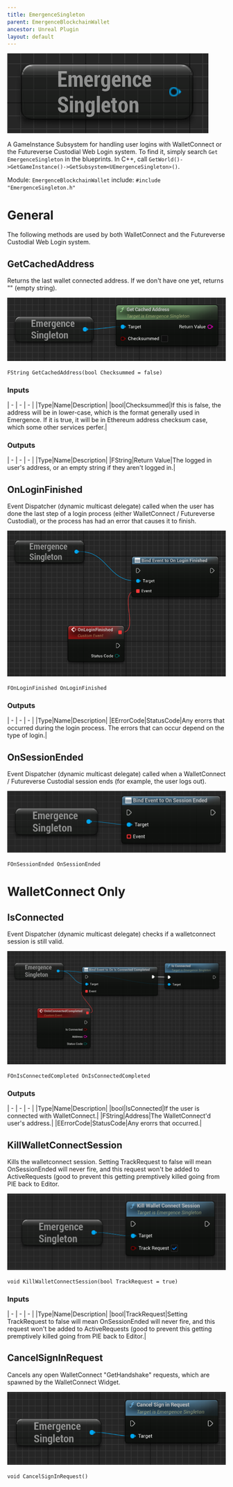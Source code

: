 ```yaml
---
title: EmergenceSingleton
parent: EmergenceBlockchainWallet
ancestor: Unreal Plugin
layout: default
---
```


![](EmergenceSingletonSubsystemNode.PNG)

A GameInstance Subsystem for handling user logins with WalletConnect or the Futureverse Custodial Web Login system.
To find it, simply search `Get EmergenceSingleton` in the blueprints. In C++, call `GetWorld()->GetGameInstance()->GetSubsystem<UEmergenceSingleton>()`.

Module: `EmergenceBlockchainWallet`
include: `#include "EmergenceSingleton.h"`

# General

The following methods are used by both WalletConnect and the Futureverse Custodial Web Login system.

## GetCachedAddress

Returns the last wallet connected address. If we don't have one yet, returns "" (empty string).

![](GetCachedAddress.PNG)

`FString GetCachedAddress(bool Checksummed = false)`

### Inputs

| - | - | - |
|Type|Name|Description|
|bool|Checksummed|If this is false, the address will be in lower-case, which is the format generally used in Emergence. If it is true, it will be in Ethereum address checksum case, which some other services perfer.|

### Outputs 

| - | - | - |
|Type|Name|Description|
|FString|Return Value|The logged in user's address, or an empty string if they aren't logged in.|

## OnLoginFinished

Event Dispatcher (dynamic multicast delegate) called when the user has done the last step of a login process (either WalletConnect / Futureverse Custodial), or the process has had an error that causes it to finish.

![](OnLoginFinished.PNG)

`FOnLoginFinished OnLoginFinished`

### Outputs 

| - | - | - |
|Type|Name|Description|
|EErrorCode|StatusCode|Any erorrs that occurred during the login process. The errors that can occur depend on the type of login.|

## OnSessionEnded

Event Dispatcher (dynamic multicast delegate) called when a WalletConnect / Futureverse Custodial session ends (for example, the user logs out).

![](OnSessionEnded.PNG)

`FOnSessionEnded OnSessionEnded`

# WalletConnect Only

## IsConnected

Event Dispatcher (dynamic multicast delegate) checks if a walletconnect session is still valid.

![](IsConnected.PNG)

`FOnIsConnectedCompleted OnIsConnectedCompleted`

### Outputs 

| - | - | - |
|Type|Name|Description|
|bool|IsConnected|If the user is connected with WalletConnect.|
|FString|Address|The WalletConnect'd user's address.|
|EErrorCode|StatusCode|Any erorrs that occurred.|

## KillWalletConnectSession

Kills the walletconnect session. Setting TrackRequest to false will mean OnSessionEnded will never fire, and this request won't be added to ActiveRequests (good to prevent this getting premptively killed going from PIE back to Editor.

![](KillWalletConnectSession.PNG)

`void KillWalletConnectSession(bool TrackRequest = true)`

### Inputs

| - | - | - |
|Type|Name|Description|
|bool|TrackRequest|Setting TrackRequest to false will mean OnSessionEnded will never fire, and this request won't be added to ActiveRequests (good to prevent this getting premptively killed going from PIE back to Editor.|

## CancelSignInRequest

Cancels any open WalletConnect "GetHandshake" requests, which are spawned by the WalletConnect Widget.

![](CancelSignInRequest.PNG)

`void CancelSignInRequest()`